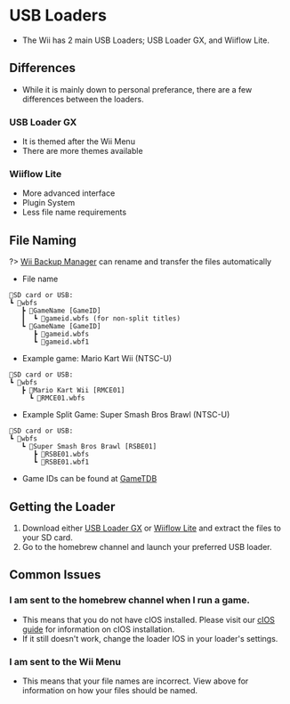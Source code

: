 # USB Loaders

- The Wii has 2 main USB Loaders; USB Loader GX, and Wiiflow Lite.

## Differences

- While it is mainly down to personal preferance, there are a few differences between the loaders.

### USB Loader GX
- It is themed after the Wii Menu
- There are more themes available

### Wiiflow Lite
- More advanced interface
- Plugin System
- Less file name requirements

## File Naming

?> [Wii Backup Manager](/wiibackupmanager) can rename and transfer the files automatically

- File name
 ```
💾SD card or USB:
 ┗ 📂wbfs
    ┣ 📂GameName [GameID]
    ┃  ┗ 📜gameid.wbfs (for non-split titles)
    ┗ 📂GameName [GameID]
       ┣ 📜gameid.wbfs
       ┗ 📜gameid.wbf1
```

- Example game: Mario Kart Wii (NTSC-U)
 ```
💾SD card or USB:
 ┗ 📂wbfs
    ┣ 📂Mario Kart Wii [RMCE01]
      ┗ 📜RMCE01.wbfs
```

- Example Split Game: Super Smash Bros Brawl (NTSC-U)
 ```
💾SD card or USB:
 ┗ 📂wbfs
    ┗ 📂Super Smash Bros Brawl [RSBE01]
       ┣ 📜RSBE01.wbfs
       ┗ 📜RSBE01.wbf1
```

- Game IDs can be found at [GameTDB](https://gametdb.com)

## Getting the Loader
1. Download either [USB Loader GX](https://hbb1.oscwii.org/api/v3/contents/usbloader_gx/usbloader_gx.zip) or [Wiiflow Lite](https://hbb1.oscwii.org/api/v3/contents/wiiflow/wiiflow.zip) and extract the files to your SD card.
2. Go to the homebrew channel and launch your preferred USB loader.

## Common Issues

### I am sent to the homebrew channel when I run a game.
- This means that you do not have cIOS installed. Please visit our [cIOS guide](/cIOS) for information on cIOS installation.
- If it still doesn't work, change the loader IOS in your loader's settings.

### I am sent to the Wii Menu
- This means that your file names are incorrect. View above for information on how your files should be named.